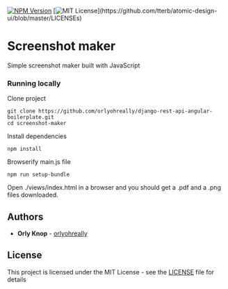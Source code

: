 [![NPM Version](http://img.shields.io/badge/npm-6.9.2-brightgreen.svg)]()
[![MIT License](https://img.shields.io/apm/l/atomic-design-ui.svg?)](https://github.com/tterb/atomic-design-ui/blob/master/LICENSEs)

# Screenshot maker

Simple screenshot maker built with JavaScript

### Running locally

Clone project

```
git clone https://github.com/orlyohreally/django-rest-api-angular-boilerplate.git
cd screenshot-maker
```

Install dependencies

```
npm install
```

Browserify main.js file

```
npm run setup-bundle
```

Open ./views/index.html in a browser and you should get a .pdf and a .png files downloaded.

## Authors

- **Orly Knop** - [orlyohreally](https://github.com/orlyohreally)

## License

This project is licensed under the MIT License - see the [LICENSE](LICENSE) file for details
